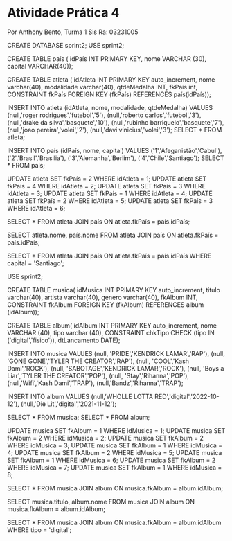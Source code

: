 # Atividade Prática 4
Por Anthony Bento, Turma 1 Sis Ra: 03231005

CREATE DATABASE sprint2;
USE sprint2;

CREATE TABLE país (
idPaís INT PRIMARY KEY,
nome VARCHAR (30),
capital VARCHAR(40));
 
CREATE TABLE atleta ( 
 idAtleta INT PRIMARY KEY auto_increment, 
 nome varchar(40), 
 modalidade varchar(40), 
 qtdeMedalha INT,
 fkPaís int, 
	CONSTRAINT fkPaís FOREIGN KEY (fkPaís)
		REFERENCES país(idPaís));
        
INSERT INTO atleta (idAtleta, nome, modalidade, qtdeMedalha) VALUES 
(null,'roger rodrigues','futebol','5'), 
(null,'roberto carlos','futebol','3'), 
(null,'drake da silva','basquete','10'), 
(null,'rubinho barriquelo','basquete','7'), 
(null,'joao pereira','volei','2'), 
(null,'davi vinicius','volei','3');
SELECT * FROM atleta;

INSERT INTO país (idPaís, nome, capital) VALUES
('1','Afeganistão','Cabul'),
('2','Brasil','Brasilia'),
('3','Alemanha','Berlim'),
('4','Chile','Santiago');
SELECT * FROM país;
 
UPDATE atleta SET fkPaís = 2 WHERE idAtleta = 1;
UPDATE atleta SET fkPaís = 4 WHERE idAtleta = 2;
UPDATE atleta SET fkPaís = 3 WHERE idAtleta = 3;
UPDATE atleta SET fkPaís = 1 WHERE idAtleta = 4;
UPDATE atleta SET fkPaís = 2 WHERE idAtleta = 5;
UPDATE atleta SET fkPaís = 3 WHERE idAtleta = 6;

SELECT * 
	FROM atleta JOIN país
		ON atleta.fkPaís = país.idPaís;
        
SELECT 
atleta.nome,
país.nome 
	FROM atleta JOIN país
		ON atleta.fkPaís = país.idPaís;
        
SELECT *
	FROM atleta 
		JOIN país ON atleta.fkPaís = país.idPaís WHERE capital = 'Santiago';
        
        

USE sprint2;

CREATE TABLE musica(
idMusica INT PRIMARY KEY auto_increment, 
titulo varchar(40), 
artista varchar(40), 
genero varchar(40),
fkAlbum INT,	
	CONSTRAINT fkAlbum FOREIGN KEY (fkAlbum)
		REFERENCES album (idAlbum));

CREATE TABLE album(
idAlbum INT PRIMARY KEY auto_increment,
nome VARCHAR (40),
tipo  varchar (40),
	CONSTRAINT chkTipo CHECK
		(tipo IN ('digital','fisico')),
dtLancamento DATE);
 
INSERT INTO musica VALUES 
(null, 'PRIDE','KENDRICK LAMAR','RAP'), 
(null, 'GONE GONE','TYLER THE CREATOR','RAP'), 
(null, 'COOL','Kash Dami','ROCK'), 
(null, 'SABOTAGE','KENDRICK LAMAR','ROCK'), 
(null, 'Boys a Liar','TYLER THE CREATOR','POP'), 
(null, 'Stay','Rihanna','POP'), 
(null,'Wifi','Kash Dami','TRAP'), 
(null,'Bandz','Rihanna','TRAP');

INSERT INTO album VALUES
(null,'WHOLLE LOTTA RED','digital','2022-10-12'),
(null,'Die Lit','digital','2021-11-12');

SELECT * FROM musica;
SELECT * FROM album;

UPDATE musica SET fkAlbum = 1 WHERE idMusica = 1;
UPDATE musica SET fkAlbum = 2 WHERE idMusica = 2;
UPDATE musica SET fkAlbum = 2 WHERE idMusica = 3;
UPDATE musica SET fkAlbum = 1 WHERE idMusica = 4;
UPDATE musica SET fkAlbum = 2 WHERE idMusica = 5;
UPDATE musica SET fkAlbum = 1 WHERE idMusica = 6;
UPDATE musica SET fkAlbum = 2 WHERE idMusica = 7;
UPDATE musica SET fkAlbum = 1 WHERE idMusica = 8;

SELECT *
	FROM musica JOIN album
		ON musica.fkAlbum = album.idAlbum;
        
SELECT 
musica.titulo,
album.nome
	FROM musica JOIN album 
		ON musica.fkAlbum = album.idAlbum;
        
SELECT *
	FROM musica JOIN album
		ON musica.fkAlbum = album.idAlbum WHERE tipo = 'digital';
 
